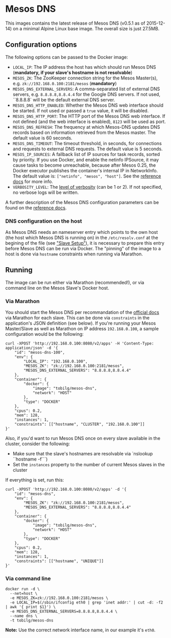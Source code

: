 # Mesos DNS
This images contains the latest release of Mesos DNS (v0.5.1 as of 2015-12-14) on a minimal Alpine Linux base image. The overall size is just 27.5MB.

## Configuration options

The following options can be passed to the Docker image:

- `LOCAL_IP`: The IP address the host has which should run Mesos DNS (**mandatory, if your slave's hostname is not resolvable**)
- `MESOS_ZK`: The ZooKeeper connection string for the Mesos Master(s), e.g. `zk://192.168.0.100:2181/mesos`  (**mandatory**)
- `MESOS_DNS_EXTERNAL_SERVERS`: A comma-separated list of external DNS servers, e.g. `8.8.8.8,8.8.4.4` for the Google DNS servers. If not used, ``8.8.8.8` will be the default external DNS server.
- `MESOS_DNS_HTTP_ENABLED`: Whether the Mesos DNS web interface should be started. If not used or passed a `true` value, it will be disabled.
- `MESOS_DNS_HTTP_PORT`: The HTTP port of the Mesos DNS web interface. If not defined (and the web interface is enabled), `8123` will be used as port.
- `MESOS_DNS_REFRESH`: The frequency at which Mesos-DNS updates DNS records based on information retrieved from the Mesos master. The default value is 60 seconds.
- `MESOS_DNS_TIMEOUT`: The timeout threshold, in seconds, for connections and requests to external DNS requests. The default value is 5 seconds.
- `MESOS_IP_SOURCES`: A fallback list of IP sources for task records, sorted by priority. If you use Docker, and enable the netinfo IPSource, it may cause tasks to become unreachable, because after Mesos 0.25, the Docker executor publishes the container's internal IP in NetworkInfo. The default value is: `["netinfo", "mesos", "host"]`. See the [reference docs][conf] for more info.
- `VERBOSITY_LEVEL`: The [level of verbosity][verbose] (can be 1 or 2). If not specified, no verbose logs will be written.

A further description of the Mesos DNS configuration parameters can be found on the [reference docs][conf].

### DNS configuration on the host
As Mesos DNS needs an nameserver entry which points to the own host (the host which Mesos DNS is running on) in the `/etc/resolv.conf` at the begining of the file (see ["Slave Setup"][docs]), it is necessary to prepare this entry before Mesos DNS can be run via Docker.
The "pinning" of the image to a host is done via `hostname` constraints when running via Marathon. 

## Running
The image can be run either via Marathon (recommended!), or via command line on the Mesos Slave's Docker host.

### Via Marathon

You should start the Mesos DNS per recommandation of the [official docs][docs] via Marathon for each slave. This can be done via `constraints` in the application's JSON definition (see below). If you're running your Mesos Master/Slave as well as Marathon on IP address `192.168.0.100`,
a sample configuration would be the following:

```
curl -XPOST 'http://192.168.0.100:8080/v2/apps' -H 'Content-Type: application/json' -d '{
    "id": "mesos-dns-100",
    "env": {
        "LOCAL_IP": "192.168.0.100",
        "MESOS_ZK": "zk://192.168.0.100:2181/mesos",
        "MESOS_DNS_EXTERNAL_SERVERS": "8.8.8.8,8.8.4.4"
    },
    "container": {
        "docker": {
            "image": "tobilg/mesos-dns",
            "network": "HOST"
        },
        "type": "DOCKER"
    },
    "cpus": 0.2,
    "mem": 128,
    "instances": 1,
	"constraints": [["hostname", "CLUSTER", "192.168.0.100"]]
}'
```

Also, if you'd want to run Mesos DNS once on every slave available in the cluster, consider the following:

* Make sure that the slave's hostnames are resolvable via `nslookup ``hostname -f```)
* Set the `instances` property to the number of current Mesos slaves in the cluster

If everything is set, run this:

```
curl -XPOST 'http://192.168.0.100:8080/v2/apps' -d '{
    "id": "mesos-dns",
    "env": {
        "MESOS_ZK": "zk://192.168.0.100:2181/mesos",
        "MESOS_DNS_EXTERNAL_SERVERS": "8.8.8.8,8.8.4.4"
    },
    "container": {
        "docker": {
            "image": "tobilg/mesos-dns",
            "network": "HOST"
        },
        "type": "DOCKER"
    },
    "cpus": 0.2,
    "mem": 128,
    "instances": 1,
	"constraints": [["hostname", "UNIQUE"]]
}'
```

### Via command line

```
docker run -d \
  --net=host \
  -e MESOS_ZK=zk://192.168.0.100:2181/mesos \
  -e LOCAL_IP=$(/sbin/ifconfig eth0 | grep 'inet addr:' | cut -d: -f2 | awk '{ print $1}') \
  -e MESOS_DNS_EXTERNAL_SERVERS=8.8.8.8,8.8.4.4 \
  --name dns \
  -t tobilg/mesos-dns
```

**Note:**
Use the correct network interface name, in our example it's `eth0`.

[docs]: <http://mesosphere.github.io/mesos-dns/docs/>
[conf]: <http://mesosphere.github.io/mesos-dns/docs/configuration-parameters.html>
[verbose]: <http://mesosphere.github.io/mesos-dns/docs/faq.html>